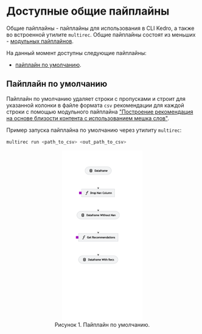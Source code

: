 # Доступные общие пайплайны

Общие пайплайны - пайплайны для использования в CLI Kedro, а также во встроенной утилите `multirec`. Общие пайплайны состоят из меньших - [модульных пайплайнов](modular_pipelines.md).

На данный момент доступны следующие пайплайны:

- [пайплайн по умолчанию](#пайплайн-по-умолчанию).

## Пайплайн по умолчанию

Пайплайн по умолчанию удаляет строки с пропусками и строит для указанной колонки в файле формата `csv` рекомендации для каждой строки с помощью модульного пайплайна ["Построение рекомендация на основе близости контента с использованием мешка слов"](modular_pipelines.md#построение-рекомендация-на-основе-близости-контента-с-использованием-мешка-слов).

Пример запуска пайплайна по умолчанию через утилиту `multirec`:
```bash
multirec run <path_to_csv> <out_path_to_csv>
```

<!-- ![alt text](images/kedro-default-pipeline.png "Пайплайн по умолчанию") -->
<center>
    <figure>
        <img alt="sdfsdf" src="/images/kedro-default-pipeline.png" width="50%">
        <figcaption>Рисунок 1. Пайплайн по умолчанию.</figcaption>
    </figure> 
</center>
<!-- <center><img alt="sdfsdf" src="/images/kedro-default-pipeline.png" width="60%"></center> -->

